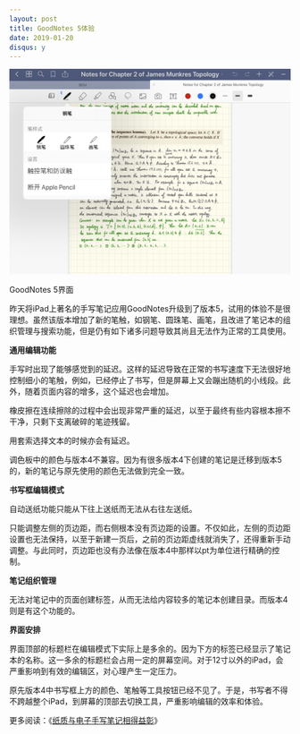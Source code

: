 ```yaml
---
layout: post
title: GoodNotes 5体验
date: 2019-01-20
disqus: y
---
```


![](/figures/p57534466.jpg)

GoodNotes 5界面

昨天将iPad上著名的手写笔记应用GoodNotes升级到了版本5，试用的体验不是很理想。虽然该版本增加了新的笔触，如钢笔、圆珠笔、画笔，且改进了笔记本的组织管理与搜索功能，但是仍有如下诸多问题导致其尚且无法作为正常的工具使用。

**通用编辑功能** 

手写时出现了能够感觉到的延迟。这样的延迟导致在正常的书写速度下无法很好地控制细小的笔触，例如，已经停止了书写，但是屏幕上又会蹦出随机的小线段。此外，随着页面内容的增多，这个延迟也会增加。

橡皮擦在连续擦除的过程中会出现非常严重的延迟，以至于最终有些内容根本擦不干净，只剩下支离破碎的笔迹残留。

用套索选择文本的时候亦会有延迟。

调色板中的颜色与版本4不兼容。因为有很多版本4下创建的笔记是迁移到版本5的，新的笔记与原先使用的颜色无法做到完全一致。

**书写框编辑模式** 

自动送纸功能只能从下往上送纸而无法从右往左送纸。

只能调整左侧的页边距，而右侧根本没有页边距的设置。不仅如此，左侧的页边距设置也无法保持，以至于新建一页后，之前的页边距虚线就消失了，还得重新手动调整。与此同时，页边距也没有办法像在版本4中那样以pt为单位进行精确的控制。

**笔记组织管理** 

无法对笔记中的页面创建标签，从而无法给内容较多的笔记本创建目录。而版本4则是有这个功能的。

**界面安排** 

界面顶部的标题栏在编辑模式下实际上是多余的。因为下方的标签已经显示了笔记本的名称。这一多余的标题栏会占用一定的屏幕空间。对于12寸以外的iPad，会严重影响到有效的编辑区，对心理产生一定压力。

原先版本4中书写框上方的颜色、笔触等工具按钮已经不见了。于是，书写者不得不跨越整个iPad，到屏幕的顶部去切换工具，严重影响编辑的效率和体验。

更多阅读：《[纸质与电子手写笔记相得益彰](https://www.douban.com/note/689032718/)》

